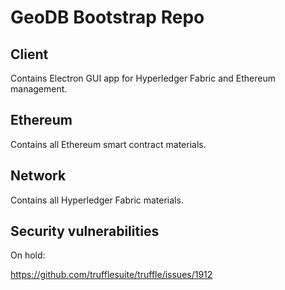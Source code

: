 # GeoDB Bootstrap Repo

## Client

Contains Electron GUI app for Hyperledger Fabric and Ethereum management.

## Ethereum

Contains all Ethereum smart contract materials.

## Network

Contains all Hyperledger Fabric materials.

## Security vulnerabilities

On hold:

https://github.com/trufflesuite/truffle/issues/1912
